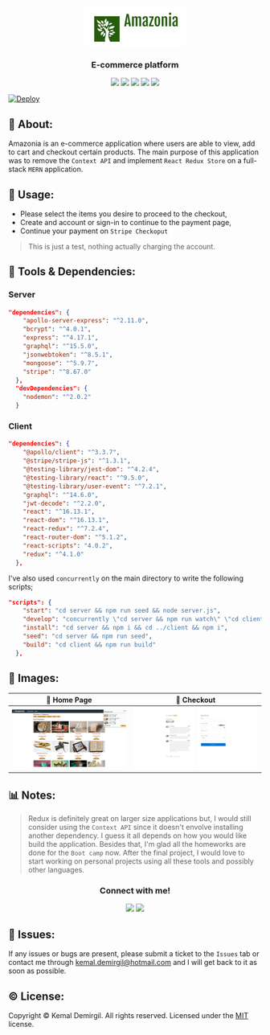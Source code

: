 <p align = "center"> <img src="/assets/amazonia.png"/> </p>
 <h3 align = "center">E-commerce platform</h1>
<p align = "center">
  <img src="https://img.shields.io/npm/v/npm?color=red&logo=npm"/>
  <img src="https://img.shields.io/node/v/jest"/>
  <img src="https://img.shields.io/github/license/kemaldemirgil/skydia?color=cyan&label=License&logo=github&logoColor=cyan"/>
  <img src="https://img.shields.io/github/issues/kemaldemirgil/skydia?color=yellow&label=Issues&logo=github&logoColor=yellow">
  <img src="https://img.shields.io/github/last-commit/kemaldemirgil/skydia?color=orange&label=Last%20Commit&logo=git&logoColor=orange">
</p>

 [![Deploy](https://www.herokucdn.com/deploy/button.svg)](https://store-amazonia.herokuapp.com/)

## 🌲 About:
Amazonia is an e-commerce application where users are able to view, add to cart and checkout certain products. The main purpose of this application was to remove the `Context API` and implement `React Redux Store` on a full-stack `MERN` application.

## 📓 Usage:
- Please select the items you desire to proceed to the checkout,
- Create and account or sign-in to continue to the payment page,
- Continue your payment on `Stripe Checkoput`

> This is just a test, nothing actually charging the account.

## 🧰 Tools & Dependencies:

### Server
```json
"dependencies": {
    "apollo-server-express": "^2.11.0",
    "bcrypt": "^4.0.1",
    "express": "^4.17.1",
    "graphql": "^15.5.0",
    "jsonwebtoken": "^8.5.1",
    "mongoose": "^5.9.7",
    "stripe": "^8.67.0"
  },
  "devDependencies": {
    "nodemon": "^2.0.2"
  }
```


### Client
```json
"dependencies": {
    "@apollo/client": "^3.3.7",
    "@stripe/stripe-js": "^1.3.1",
    "@testing-library/jest-dom": "^4.2.4",
    "@testing-library/react": "^9.5.0",
    "@testing-library/user-event": "^7.2.1",
    "graphql": "^14.6.0",
    "jwt-decode": "^2.2.0",
    "react": "^16.13.1",
    "react-dom": "^16.13.1",
    "react-redux": "^7.2.4",
    "react-router-dom": "^5.1.2",
    "react-scripts": "4.0.2",
    "redux": "^4.1.0"
  },
```

I've also used `concurrently` on the main directory to write the following scripts;
```json
"scripts": {
    "start": "cd server && npm run seed && node server.js",
    "develop": "concurrently \"cd server && npm run watch\" \"cd client && npm start\"",
    "install": "cd server && npm i && cd ../client && npm i",
    "seed": "cd server && npm run seed",
    "build": "cd client && npm run build"
  },
```

## 🌄 Images:

📃 Home Page                    | 📃 Checkout
:-------------------------:   |:-------------------------:
![](/assets/ss1.png)      |![](/assets/ss2.png)


## 📊 Notes:

> Redux is definitely great on larger size applications but, I would still consider using the `Context API` since it doesn't envolve installing another dependency. I guess it all depends on how you would like build the application. Besides that, I'm glad all the homeworks are done for the `Boot camp` now. After the final project, I would love to start working on personal projects using all these tools and possibly other languages.

<h3 align = "center">Connect with me!</h3>
<p align="center">
  <a href="https://www.linkedin.com/in/kemaldemirgil/" target="_blank"><img src="https://img.shields.io/badge/LinkedIn-0077B5?style=plastic&logo=linkedin&logoColor=white"/></a>
  <a href="mailto: kemal.demirgil@hotmail.com" target="_blank"><img src="https://img.shields.io/badge/Gmail-D14836?style=plastic&logo=gmail&logoColor=white"/></a>
</p>

## 📮 Issues:
If any issues or bugs are present, please submit a ticket to the `Issues` tab or contact me through kemal.demirgil@hotmail.com and I will get back to it as soon as possible.

## ©️ License:
Copyright © Kemal Demirgil. All rights reserved.
Licensed under the [MIT](https://github.com/kemaldemirgil/amazonia/blob/main/LICENSE) license.
